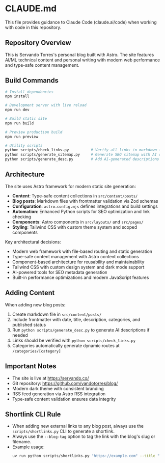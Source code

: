 # CLAUDE.md

This file provides guidance to Claude Code (claude.ai/code) when working with code in this repository.

## Repository Overview

This is Servando Torres's personal blog built with Astro. The site features AI/ML technical content and personal writing with modern web performance and type-safe content management.

## Build Commands

```bash
# Install dependencies
npm install

# Development server with live reload
npm run dev

# Build static site
npm run build

# Preview production build
npm run preview

# Utility scripts
python scripts/check_links.py          # Verify all links in markdown files
python scripts/generate_sitemap.py     # Generate SEO sitemap with AI summaries
python scripts/generate_desc.py        # Add AI-generated descriptions to posts
```

## Architecture

The site uses Astro framework for modern static site generation:

- **Content**: Type-safe content collections in `src/content/posts/`
- **Blog posts**: Markdown files with frontmatter validation via Zod schemas
- **Configuration**: `astro.config.mjs` defines integrations and build settings
- **Automation**: Enhanced Python scripts for SEO optimization and link checking
- **Components**: Astro components in `src/layouts/` and `src/pages/`
- **Styling**: Tailwind CSS with custom theme system and scoped components

Key architectural decisions:

- Modern web framework with file-based routing and static generation
- Type-safe content management with Astro content collections
- Component-based architecture for reusability and maintainability
- Tailwind CSS with custom design system and dark mode support
- AI-powered tools for SEO metadata generation
- Built-in performance optimizations and modern JavaScript features

## Adding Content

When adding new blog posts:

1. Create markdown file in `src/content/posts/`
2. Include frontmatter with date, title, description, categories, and published status
3. Run `python scripts/generate_desc.py` to generate AI descriptions if needed
4. Links should be verified with `python scripts/check_links.py`
5. Categories automatically generate dynamic routes at `/categories/[category]`

## Important Notes

- The site is live at https://servando.co/
- Git repository: https://github.com/vandotorres/blog/
- Modern dark theme with consistent branding
- RSS feed generation via Astro RSS integration
- Type-safe content validation ensures data integrity

## Shortlink CLI Rule

- When adding new external links to any blog post, always use the `scripts/shortlinks.py` CLI to generate a shortlink.
- Always use the `--blog-tag` option to tag the link with the blog's slug or filename.
- Example usage:
  ```bash
  uv run python scripts/shortlinks.py "https://example.com" --title "Descriptive Title" --desc "Short description" --tags "tag1,tag2" --external-id "unique-id-for-link" --blog-tag "blog-slug"
  ```
